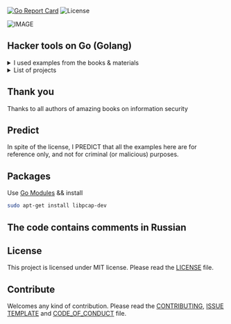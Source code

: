 [![Go Report Card](https://goreportcard.com/badge/github.com/dreddsa5dies/goHackTools)](https://goreportcard.com/report/github.com/dreddsa5dies/goHackTools) ![License](https://img.shields.io/badge/License-MIT-blue.svg)  

![IMAGE](img/goHackTools.png)  

## Hacker tools on Go (Golang)  
<details>
  <summary>I used examples from the books & materials</summary>

* "Violent Python" TJ O'Connor;
* "Black Hat Python" Python Programming for Hackers and Pentesters by Justin Seitz;
* "Security with Go" by John Daniel Leon;
* "Python Web Penetration Testing Cookbook" by C.Buchanan, T.Ip, B.May, D.Mound, A.Mabbit;
* [asecuritysite](https://asecuritysite.com/); 
* [Криптография с Python](https://vk.com/doc187366527_464874978?hash=45d8e4c6fd48820484&dl=8e644ab04c8ad6520d);  
* "Black Hat Go" Go Programming For Hackers and Pentesters by Tom Steele, Chris Patten, and Dan Kottmann.  

</details>

<details>
  <summary>List of projects</summary>

- [Перебор паролей в passwd](projects/01_crackUnixPass/)
- [Перебор паролей к архиву](projects/02_crackZipPass/)
- [Перебор паролей SSH](projects/12_sshCrack/)
- [Перебор HTML-форм](projects/36_bruteHtmlForm/)
- [Сканер портов](projects/03_tcpScanner/)
- [Сканер портов через Nmap](projects/04_goNmapScan/)
- [Конкурентное сканирование портов](projects/56_PerformingConcurrentScanning/)
- [Определение IP и адреса](projects/08_geoIp/)
- [Определение IP и адреса II](projects/10_buildGoogleMap/)
- [Поиск устройств в сети](projects/43_netScan/)
- [Поиск сетевых устройств](projects/61_findNetDevs/)
- [Проверка хоста по IP](projects/31_lookupIP/)
- [Получение IP-адреса хоста](projects/32_lookupHost/)
- [Получение MX записей](projects/33_getMXRec/)
- [Получение имен серверов DNS](projects/34_getServName/)
- [Checker ресурса](projects/28_webChecker/)
- [Тест SSH](projects/05_sshGexpectShavac/)
- [Перебор сетевых пакетов](projects/09_packetParser/)
- [Получение DNS записей](projects/58_dnsGetA/)
- [Перебор поддоменов](projects/59_subdomains/)
- [Исследование Sqlite браузера](projects/06_forensicMozillaSQLITE/)
- [Получение данных PDF](projects/07_metaDataPdf/)
- [Определение типа файла (изображения)](projects/17_forensicImage/)
- [Определение типа файла (расширенное)](projects/18_forensicFile/)
- [Получение геотегов изображения](projects/19_getGeoTagPhoto/)
- [Получение cookies](projects/24_getCookies/)
- [Получение информации по MAC-адресу](projects/25_calculateYouByMac/)
- [Получение информации о файлах](projects/26_getFileInfo/)
- [Шифр RSA](projects/21_RSAapp/)
- [Шифр Цезаря](projects/22_CipherOfCaesar/)
- [Шифр ROT-13](projects/53_cipherROT13/)
- [Шифр Виженера](projects/54_Vigenère/)
- [Книжный шифр](projects/55_bookСipher/)
- [Шифровальщик](projects/23_Cryptographer/)
- [Кодирование base-64](projects/44_base64/)
- [Стеганография](projects/29_steganoImgArch/)
- [Поиск данных в изображении и их извлечение](projects/30_detectSteganoImg&ExtractIt/)
- [Получение заголовков HTTP](projects/37_httpHead/)
- [Поиск комментариев на web-страницах](projects/38_findHtmlComm/)
- [Поиск скрытых файлов на web-сервере](projects/39_findFilesOnWebServ/)
- [Подмена User Agent](projects/40_userAgent/)
- [Получение заголовков](projects/41_getHeader/)
- [Grabbing сетевого устройства](projects/42_grabbing/)
- [Поиск изменяемых файлов](projects/45_findWrFiles/)
- [Поиск уязвимых файлов](projects/60_filepathInfoSearcher/)
- [Изменение атрибутов файлов](projects/46_fileTimestamp/)
- [Определение прав доступа к файлам](projects/47_filePerm/)
- [Определение принадлежности файлов](projects/48_fileOwnership/)
- [Получение ссылок для Maltego](projects/50_extrLinkToMaltego/)
- [Получение данных email для Maltego](projects/51_extrEmailToMaltego/)
- [Идентификация альтернативных сайтов путем подмены данных agent](projects/52_findAltSites/)
- [Использование API Shodan](projects/57_shodanAPI/)
- [SSH бот-сеть](projects/13_sshSwarm/)
- [TCP proxy](projects/14_TCPProxy/)
- [SSH туннелирование](projects/15_sshTunnel/)
- [Удаленный шелл](projects/16_shell/)
- [SYN flood](projects/62_synFlood/)
- [Netcat](projects/11_netcat/)
- [Взлом OSPF](projects/20_ospfGetAuth/)
- [Загрузка своих данных в icmp пакет](projects/63_icmpPayload/)
- [Чтение загрузочного сектора](projects/27_readingBootSector/)
- [Генератор случайных цифр (псевдо)](projects/35_CSPRNG/)
- [Создание карт объектов](projects/49_buildPNGmap/)

</details>

## Thank you
Thanks to all authors of amazing books on information security

## Predict
In spite of the license, I PREDICT that all the examples here are for reference only, and not for criminal (or malicious) purposes. 

## Packages
Use [Go Modules](https://blog.golang.org/using-go-modules) && install
```bash
sudo apt-get install libpcap-dev 
```

## The code contains comments in Russian

## License
This project is licensed under MIT license. Please read the [LICENSE](https://github.com/dreddsa5dies/goHackTools/tree/master/LICENSE.md) file.  

## Contribute
Welcomes any kind of contribution. Please read the [CONTRIBUTING](https://github.com/dreddsa5dies/goHackTools/tree/master/CONTRIBUTING.md), [ISSUE TEMPLATE](https://github.com/dreddsa5dies/goHackTools/tree/master/ISSUE_TEMPLATE.md) and [CODE_OF_CONDUCT](https://github.com/dreddsa5dies/goHackTools/tree/master/CODE_OF_CONDUCT.md) file.

